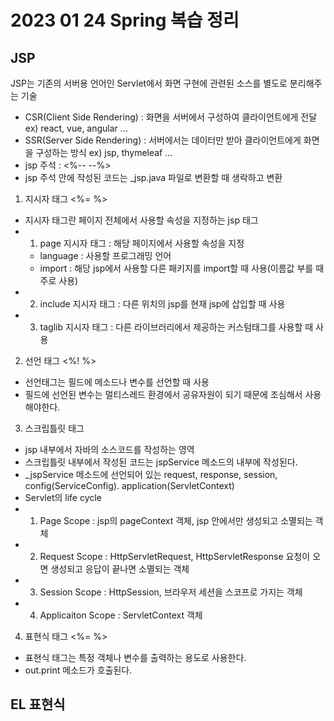 # 2023 01 24 Spring 복습 정리 

## JSP
JSP는 기존의 서버용 언어인 Servlet에서 화면 구현에 관련된 소스를 별도로 분리해주는 기술 
- CSR(Client Side Rendering) : 화면을 서버에서 구성하여 클라이언트에게 전달 ex) react, vue, angular ...
- SSR(Server Side Rendering) : 서버에서는 데이터만 받아 클라이언트에게 화면을 구성하는 방식 ex) jsp, thymeleaf ...
- jsp 주석 :  <%--  --%>
- jsp 주석 안에 작성된 코드는 _jsp.java 파일로 변환할 때 생락하고 변환

1. 지시자 태그 <%= %>
- 지시자 태그란 페이지 전체에서 사용할 속성을 지정하는 jsp 태그 
- 1. page 지시자 태그 : 해당 페이지에서 사용할 속성을 지정 
  - language : 사용할 프로그래밍 언어
  - import : 해당 jsp에서 사용할 다른 패키지를 import할 때 사용(이름값 부를 때 주로 사용)
- 2. include 지시자 태그 : 다른 위치의 jsp를 현재 jsp에 삽입할 때 사용 
- 3. taglib 지시자 태그 : 다른 라이브러리에서 제공하는 커스텀태그를 사용할 때 사용 

2. 선언 태그 <%! %>
- 선언태그는 필드에 메소드나 변수를 선언할 때 사용
- 필드에 선언된 변수는 멀티스레드 환경에서 공유자원이 되기 때문에 조심해서 사용해야한다. 

3. 스크립틀릿 태그 
- jsp 내부에서 자바의 소스코드를 작성하는 영역 
- 스크립틀릿 내부에서 작성된 코드는 jspService 메소드의 내부에 작성된다. 
- _jspService 메소드에 선언되어 있는 request, response, session, config(ServiceConfig). application(ServletContext)
- Servlet의 life cycle
- 1. Page Scope : jsp의 pageContext 객체, jsp 안에서만 생성되고 소멸되는 객체 
- 2. Request Scope : HttpServletRequest, HttpServletResponse 요청이 오면 생성되고 응답이 끝나면 소멸되는 객체
- 3. Session Scope : HttpSession, 브라우저 세션을 스코프로 가지는 객체 
- 4. Applicaiton Scope : ServletContext 객체 

4. 표현식 태그 <%= %>
- 표현식 태그는 특정 객체나 변수를 출력하는 용도로 사용한다. 
- out.print 메소드가 호출된다.

## EL 표현식 
